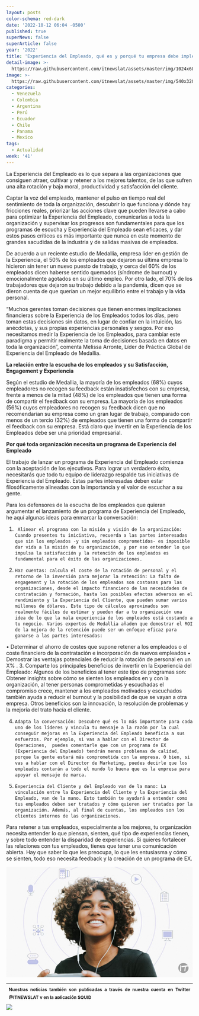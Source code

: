 ```yaml
---
layout: posts
color-schema: red-dark
date: '2022-10-12 06:04 -0500'
published: true
superNews: false
superArticle: false
year: '2022'
title: 'Experiencia del Empleado, qué es y porqué tu empresa debe implementarlo'
detail-image: >-
  https://raw.githubusercontent.com/itnewslat/assets/master/img/1024x680/mujer-con-musica-g.jpg
image: >-
  https://raw.githubusercontent.com/itnewslat/assets/master/img/540x320/mujer-con-musica-p.jpg
categories:
  - Venezuela
  - Colombia
  - Argentina
  - Perú
  - Ecuador
  - Chile
  - Panama
  - Mexico
tags:
  - Actualidad
week: '41'
---
```

La Experiencia del Empleado es lo que separa a las organizaciones que consiguen atraer, cultivar y retener a los mejores talentos, de las que sufren una alta rotación y baja moral, productividad y satisfacción del cliente. 
 
Captar la voz del empleado, mantener el pulso en tiempo real del sentimiento de toda la organización, descubrir lo que funciona y dónde hay fricciones reales, priorizar las acciones clave que pueden llevarse a cabo para optimizar la Experiencia del Empleado, comunicarlas a toda la organización y supervisar los progresos son fundamentales para que los programas de escucha y Experiencia del Empleado sean eficaces, y dar estos pasos críticos es más importante que nunca en este momento de grandes sacudidas de la industria y de salidas masivas de empleados.
 
De acuerdo a un reciente estudio de Medallia, empresa líder en gestión de la Experiencia, el 50% de los empleados que dejaron su última empresa lo hicieron sin tener un nuevo puesto de trabajo, y cerca del 60% de los empleados dicen haberse sentido quemados (síndrome de burnout) y emocionalmente agotados en su último empleo. Por otro lado, el 70% de los trabajadores que dejaron su trabajo debido a la pandemia, dicen que se dieron cuenta de que querían un mejor equilibrio entre el trabajo y la vida personal.
 
“Muchos gerentes toman decisiones que tienen enormes implicaciones financieras sobre la Experiencia de los Empleados todos los días, pero toman estas decisiones sin datos, en lugar de confiar en la intuición, las anécdotas, y sus propias experiencias personales y sesgos. Por eso necesitamos medir la Experiencia de los Empleados, para cambiar este paradigma y permitir realmente la toma de decisiones basada en datos en toda la organización”, comenta Melissa Arronte, Líder de Práctica Global de Experiencia del Empleado de Medallia.
 
**La relación entre la escucha de los empleados y su Satisfacción, Engagement y Experiencia**
 
Según el estudio de Medallia, la mayoría de los empleados (68%) cuyos empleadores no recogen su feedback están insatisfechos con su empresa, frente a menos de la mitad (48%) de los empleados que tienen una forma de compartir el feedback con su empresa. La mayoría de los empleados (56%) cuyos empleadores no recogen su feedback dicen que no
recomendarían su empresa como un gran lugar de trabajo, comparado con menos de un tercio (32%) de empleados que tienen una forma de compartir el feedback con su empresa. Está claro que invertir en la Experiencia de los Empleados debe ser una prioridad empresarial.
 
**Por qué toda organización necesita un programa de Experiencia del Empleado**
 
El trabajo de lanzar un programa de Experiencia del Empleado comienza con la aceptación de los ejecutivos. Para lograr un verdadero éxito, necesitarás que todo tu equipo de liderazgo respalde tus iniciativas de Experiencia del Empleado. Estas partes interesadas deben estar filosóficamente alineadas con la importancia y el valor de escuchar a su gente.
 
Para los defensores de la escucha de los empleados que quieran argumentar el lanzamiento de un programa de Experiencia del Empleado, he aquí algunas ideas para enmarcar la conversación:
 
1.      Alinear el programa con la misión y visión de la organización: Cuando presentes tu iniciativa, recuerda a las partes interesadas que sin los empleados -y sin empleados comprometidos- es imposible dar vida a la misión de tu organización, y por eso entender lo que impulsa la satisfacción y la retención de los empleados es fundamental para el éxito de las organizaciones.
 
2.     Haz cuentas: calcula el coste de la rotación de personal y el retorno de la inversión para mejorar la retención: La falta de engagement y la rotación de los empleados son costosas para las organizaciones, desde el impacto financiero de las necesidades de contratación y formación, hasta los posibles efectos adversos en el rendimiento y la Experiencia del Cliente, que pueden sumar varios millones de dólares. Este tipo de cálculos aproximados son realmente fáciles de estimar y pueden dar a tu organización una idea de lo que la mala experiencia de los empleados está costando a tu negocio. Varios expertos de Medallia añaden que demostrar el ROI de la mejora de la retención puede ser un enfoque eficaz para ganarse a las partes interesadas:
• Determinar el ahorro de costes que supone retener a los empleados o el coste financiero de la contratación e incorporación de nuevos empleados
• Demostrar las ventajas potenciales de reducir la rotación de personal en un X%
.
3.     Comparte los principales beneficios de invertir en la Experiencia del Empleado: Algunos de los beneficios al tener este tipo de programas son: Obtener insights sobre cómo se sienten los empleados en y con la organización, al tener personas comprometidas y escuchadas el compromiso crece, mantener a los empleados motivados y escuchados también ayuda a reducir el burnout y la posibilidad de que se vayan a otra empresa. Otros beneficios son la innovación, la resolución de problemas y la mejoría del trato hacía el cliente.
 
4.     Adapta la conversación: Descubre qué es lo más importante para cada uno de los líderes y vincula tu mensaje a la razón por la cual conseguir mejoras en la Experiencia del Empleado beneficia a sus esfuerzos. Por ejemplo, si vas a hablar con el Director de Operaciones,  puedes comentarle que con un programa de EX (Experiencia del Empleado) tendrán menos problemas de calidad, porque la gente estará más comprometida con la empresa. O bien, si vas a hablar con el Director de Marketing, puedes decirle que los empleados contarán a todo el mundo lo buena que es la empresa para apoyar el mensaje de marca.
5.     Experiencia del Cliente y del Empleado van de la mano: La vinculación entre la Experiencia del Cliente y la Experiencia del Empleado, van de la mano. Esto también te ayudará a entender como tus empleados deben ser tratados y cómo quieren ser tratados por la organización. Además, al final de cuentas, los empleados son los clientes internos de las organizaciones.
 
Para retener a tus empleados, especialmente a los mejores, tu organización necesita entender lo que piensan, sienten, qué tipo de experiencias tienen, y sobre todo entender la disparidad de experiencias. Si quieres fortalecer las relaciones con tus empleados, tienes que tener una comunicación abierta. Hay que saber lo que les preocupa, lo que les entusiasma y cómo se sienten, todo eso necesita feedback y la creación de un programa de EX.
 
![](https://raw.githubusercontent.com/itnewslat/assets/master/img/540x320/mujer-con-musica-p.jpg)

<table style="height: 42px;" width="569">
<tbody>
<tr>
<td style="text-align: justify;"><sub><strong>Nuestras noticias también son publicadas a través de nuestra cuenta en Twitter <a href="https://twitter.com/itnewslat?lang=es">@ITNEWSLAT</a> y en la aplicación <a href="https://squidapp.co/en/">SQUID</a></strong></sub></td>
</tr>
</tbody>
</table>

<img src="https://tracker.metricool.com/c3po.jpg?hash=56f88a41e39ab42c063cc51676587a04"/>
